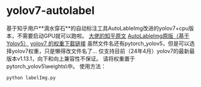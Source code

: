 # yolov7-autolabel
基于知乎用户**滴水穿石​**的自动标注工具AutoLableImg改进的yolov7+cpu版本，不需要启动GPU就可以跑啦。
[大佬的知乎原文](https://zhuanlan.zhihu.com/p/467730793)
[AutoLableImg原版（基于Yolov5）](https://zhuanlan.zhihu.com/p/467730793)
[yolov7 的权重下载链接](https://github.com/WongKinYiu/yolov7/releases/download/v0.1/yolov7-e6e.pt)
虽然文件名还有pytorch_yolov5，但是可以选择yolov7权重，只是懒得改文件名了...
仅支持目前（24年4月）yolov7的最新最版本v1.13.1，向下和向上兼容性不保证。
请将权重置于pytorch_yolov5\weights\中。
使用方法：
```
python labelImg.py
``` 
